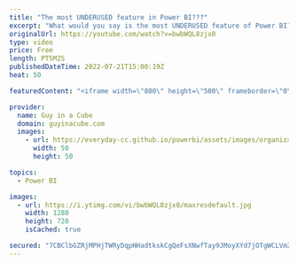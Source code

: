 ```yaml
---
title: "The most UNDERUSED feature in Power BI???"
excerpt: "What would you say is the most UNDERUSED feature of Power BI? Adam gives you his opinion and talks about why he thinks that is. Do you agree?  Page intentionally left blank https://www.youtube.com/watch?v=M_nS1Liey-w  Review Performance Analyzer in this Power BI Report from Smart Power BI https://www.youtube.com/watch?v=Z-J4n9uymQ0"
originalUrl: https://youtube.com/watch?v=bwbWQL8zjx0
type: video
price: Free
length: PT5M2S
publishedDateTime: 2022-07-21T15:00:19Z
heat: 50

featuredContent: "<iframe width=\"800\" height=\"500\" frameborder=\"0\" src=\"https://www.youtube.com/embed/bwbWQL8zjx0\" allow=\"accelerometer; autoplay; encrypted-media; gyroscope; picture-in-picture\" allowfullscreen></iframe>"

provider:
  name: Guy in a Cube
  domain: guyinacube.com
  images:
    - url: https://everyday-cc.github.io/powerbi/assets/images/organizations/guyinacube.com-50x50.jpg
      width: 50
      height: 50

topics:
  - Power BI

images:
  - url: https://i.ytimg.com/vi/bwbWQL8zjx0/maxresdefault.jpg
    width: 1280
    height: 720
    isCached: true

secured: "7CBClbGZRjMPHjTWRyDqpHHadtkskCgQeFsXNwfTay9JMoyXYd7jOTgWCLVm2qCqwXM7Ehcg2B/nyjMllepGEY0IbdH5zrozkUNVSlcJf/sNh3pvAGCVoLPu6Yb09OcKOvVWK/3ieaOtzWt5sx4slx56k8eEsYBiKcOjUpyyWcObZvNh3eossMSu5jX5r1ORwido4rAszG0JxRmpT2cRRJqQwBL/mi9QKkBnUSLEQlYnegpf69F74GRbMRQwSh3YhIQzf7vU1MVstt7ttU+bHyHSRXvKb2gEThbAXq7r0Kes3z7vbHFPZ639zAKxuIHkfSN6JfeGSQlMSzwusH+EqAKEwysWcmOcEsQvWY0lC7sFOegLEv4hdt8OhPng3zSTOtKOyvPznhgvhCeJKBXAlO+RUYOCwZAik6FGVwDBT9s=;AmYYZ7t5y0mrnc05yk0n+g=="
---
```


